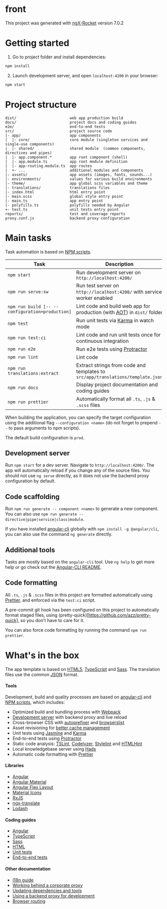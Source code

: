 # front

This project was generated with [ngX-Rocket](https://github.com/ngx-rocket/generator-ngx-rocket/)
version 7.0.2

# Getting started

1. Go to project folder and install dependencies:
 ```sh
 npm install
 ```

2. Launch development server, and open `localhost:4200` in your browser:
 ```sh
 npm start
 ```

# Project structure

```
dist/                        web app production build
docs/                        project docs and coding guides
e2e/                         end-to-end tests
src/                         project source code
|- app/                      app components
|  |- core/                  core module (singleton services and single-use components)
|  |- shared/                shared module  (common components, directives and pipes)
|  |- app.component.*        app root component (shell)
|  |- app.module.ts          app root module definition
|  |- app-routing.module.ts  app routes
|  +- ...                    additional modules and components
|- assets/                   app assets (images, fonts, sounds...)
|- environments/             values for various build environments
|- theme/                    app global scss variables and theme
|- translations/             translations files
|- index.html                html entry point
|- main.scss                 global style entry point
|- main.ts                   app entry point
|- polyfills.ts              polyfills needed by Angular
+- test.ts                   unit tests entry point
reports/                     test and coverage reports
proxy.conf.js                backend proxy configuration
```

# Main tasks

Task automation is based on [NPM scripts](https://docs.npmjs.com/misc/scripts).

Task                            | Description
--------------------------------|--------------------------------------------------------------------------------------
`npm start`                     | Run development server on `http://localhost:4200/`
`npm run serve:sw`              | Run test server on `http://localhost:4200/` with service worker enabled
`npm run build [-- --configuration=production]` | Lint code and build web app for production (with [AOT](https://angular.io/guide/aot-compiler)) in `dist/` folder
`npm test`                      | Run unit tests via [Karma](https://karma-runner.github.io) in watch mode
`npm run test:ci`               | Lint code and run unit tests once for continuous integration
`npm run e2e`                   | Run e2e tests using [Protractor](http://www.protractortest.org)
`npm run lint`                  | Lint code
`npm run translations:extract`  | Extract strings from code and templates to `src/app/translations/template.json`
`npm run docs`                  | Display project documentation and coding guides
`npm run prettier`              | Automatically format all `.ts`, `.js` & `.scss` files

When building the application, you can specify the target configuration using the additional flag
`--configuration <name>` (do not forget to prepend `--` to pass arguments to npm scripts).

The default build configuration is `prod`.

## Development server

Run `npm start` for a dev server. Navigate to `http://localhost:4200/`. The app will automatically reload if you change
any of the source files.
You should not use `ng serve` directly, as it does not use the backend proxy configuration by default.

## Code scaffolding

Run `npm run generate -- component <name>` to generate a new component. You can also use
`npm run generate -- directive|pipe|service|class|module`.

If you have installed [angular-cli](https://github.com/angular/angular-cli) globally with `npm install -g @angular/cli`,
you can also use the command `ng generate` directly.

## Additional tools

Tasks are mostly based on the `angular-cli` tool. Use `ng help` to get more help or go check out the
[Angular-CLI README](https://github.com/angular/angular-cli).

## Code formatting

All `.ts`, `.js` & `.scss` files in this project are formatted automatically using [Prettier](https://prettier.io),
and enforced via the `test:ci` script.

A pre-commit git hook has been configured on this project to automatically format staged files, using
(pretty-quick)[https://github.com/azz/pretty-quick], so you don't have to care for it.

You can also force code formatting by running the command `npm run prettier`.

# What's in the box

The app template is based on [HTML5](http://whatwg.org/html), [TypeScript](http://www.typescriptlang.org) and
[Sass](http://sass-lang.com). The translation files use the common [JSON](http://www.json.org) format.

#### Tools

Development, build and quality processes are based on [angular-cli](https://github.com/angular/angular-cli) and
[NPM scripts](https://docs.npmjs.com/misc/scripts), which includes:

- Optimized build and bundling process with [Webpack](https://webpack.github.io)
- [Development server](https://webpack.github.io/docs/webpack-dev-server.html) with backend proxy and live reload
- Cross-browser CSS with [autoprefixer](https://github.com/postcss/autoprefixer) and
  [browserslist](https://github.com/ai/browserslist)
- Asset revisioning for [better cache management](https://webpack.github.io/docs/long-term-caching.html)
- Unit tests using [Jasmine](http://jasmine.github.io) and [Karma](https://karma-runner.github.io)
- End-to-end tests using [Protractor](https://github.com/angular/protractor)
- Static code analysis: [TSLint](https://github.com/palantir/tslint), [Codelyzer](https://github.com/mgechev/codelyzer),
  [Stylelint](http://stylelint.io) and [HTMLHint](http://htmlhint.com/)
- Local knowledgebase server using [Hads](https://github.com/sinedied/hads)
- Automatic code formatting with [Prettier](https://prettier.io)

#### Libraries

- [Angular](https://angular.io)
- [Angular Material](https://material.angular.io)
- [Angular Flex Layout](https://github.com/angular/flex-layout)
- [Material Icons](https://material.io/icons/)
- [RxJS](http://reactivex.io/rxjs)
- [ngx-translate](https://github.com/ngx-translate/core)
- [Lodash](https://lodash.com)

#### Coding guides

- [Angular](docs/coding-guides/angular.md)
- [TypeScript](docs/coding-guides/typescript.md)
- [Sass](docs/coding-guides/sass.md)
- [HTML](docs/coding-guides/html.md)
- [Unit tests](docs/coding-guides/unit-tests.md)
- [End-to-end tests](docs/coding-guides/e2e-tests.md)

#### Other documentation

- [I18n guide](docs/i18n.md)
- [Working behind a corporate proxy](docs/corporate-proxy.md)
- [Updating dependencies and tools](docs/updating.md)
- [Using a backend proxy for development](docs/backend-proxy.md)
- [Browser routing](docs/routing.md)
